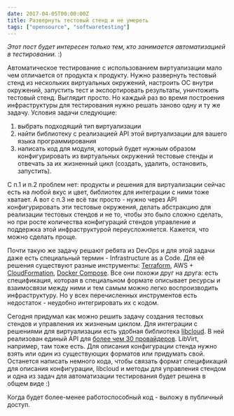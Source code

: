 ```yaml
---
date: 2017-04-05T00:00:00Z
title: Развернуть тестовый стенд и не умереть
tags: ["opensource", "softwaretesting"]
---
```


*Этот пост будет интересен только тем, кто занимается автоматизацией в тестировании.* :)

Автоматическое тестирование с использованием виртуализации мало чем отличается
от продукта к продукту. Нужно развернуть тестовый стенд из нескольких
виртуальных окружений, настроить ОС внутри окружений, запустить тест и
экспортировать результаты, уничтожить тестовый стенд. Выглядит просто. Но
каждый раз во время построения инфраструктуры для тестирования нужно решать
заново одну и ту же задачу. Условия задачи следующие:

1. выбрать подходящий тип виртуализации
2. найти библиотеку с реализацией API этой виртуализации для вашего языка программирования 
3. написать код для модуля, который будет нужным образом конфигурировать из
виртуальных окружений тестовые стенды и отвечать за их жизненный цикл (создать,
удалить, остановить, запустить).

С п.1 и п.2 проблем нет: продукты и решения для виртуализации сейчас есть на
любой вкус и цвет, библиотек для интеграции с ними тоже хватает. А вот c п.3 не
всё так просто - нужно через API конфигурировать эти тестовые окружения, делать
абстракцию для реализации тестовых стендов и не то, чтобы это было сложно
сделать, но при росте количества конфигураций стендов управление и поддержка
этой инфраструктурой переусложняется. Кажется, что можно сделать проще.

Почти такую же задачу решают ребята из DevOps и для этой задачи даже есть
специальный термин - Infrastructure as a Code. Для её решения существуют разные
инструменты: [Terraform](https://www.terraform.io/), AWS +
[CloudFormation](https://aws.amazon.com/ru/cloudformation/), [Docker
Compose](https://docs.docker.com/compose/). Все они похожи друг на друга: есть
спецификация, которая в специальном формате описывает ресурсы и взаимосвязи
между ними и тем самым можно легко воспроизводить инфраструктуру.  Но у всех
перечисленных инструментов есть недостаток - неудобно интегрировать их с кодом.

Сегодня придумал как можно решить задачу создания тестовых стендов и управления
их жизненым циклом. Для интеграции с решениями для виртуализации есть удобная
библиотека [libcloud](http://libcloud.apache.org/). В ней реализован единый API
для [более чем 30
провайдеров](https://libcloud.readthedocs.io/en/latest/supported_providers.html).
LibVirt, например, там тоже есть. Для описания конфигурации стенда нужно взять
или один из существующих форматов или придумать свой. Останется написать
немного кода, чтобы связать формат спецификаций для описания конфигурации,
libcloud и методы для управления стендом и одна из задач для автоматизации
тестирования будет решена в общем виде :)

Когда будет более-менее работоспособный код - выложу в публичный доступ.
